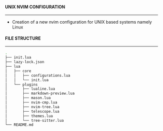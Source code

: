 #### UNIX NVIM CONFIGURATION

---

* Creation of a new nvim configuration for UNIX based systems namely Linux

#### FILE STRUCTURE

---

```bash
.
├── init.lua
├── lazy-lock.json
├── lua
│   ├── core
│   │   ├── configurations.lua
│   │   └── init.lua
│   └── plugins
│       ├── lualine.lua
│       ├── markdown-preview.lua
│       ├── mason.lua
│       ├── nvim-cmp.lua
│       ├── nvim-tree.lua
│       ├── telescope.lua
│       ├── themes.lua
│       └── tree-sitter.lua
└── README.md
```
